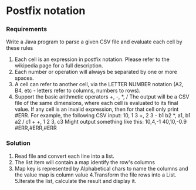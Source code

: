 # Postfix notation

### Requirements
Write a Java program to parse a given CSV file and evaluate each cell by these rules
1. Each cell is an expression in postfix notation. Please refer to the wikipedia page for a
full description.
2. Each number or operation will always be separated by one or more spaces.
3. A cell can refer to another cell, via the LETTER NUMBER notation (A2, B4, etc -
letters refer to columns, numbers to rows).
4. Support the basic arithmetic operators +, -, *, /
The output will be a CSV file of the same dimensions, where each cell is evaluated to its final
value. If any cell is an invalid expression, then for that cell only print #ERR.
For example, the following CSV input:
10, 1 3 +, 2 3 -
b1 b2 *, a1, b1 a2 / c1 +
+, 1 2 3, c3
Might output something like this:
10,4,-1
40,10,-0.9
#ERR,#ERR,#ERR

### Solution
1. Read file and convert each line  into a list.
2. The list item will contain a map identify the row's columns
3. Map key is represented by Alphabetical chars to name the columns and the value map is column value
4.Transform the file rows into a List.
5.Iterate the list, calculate the result and display it.

